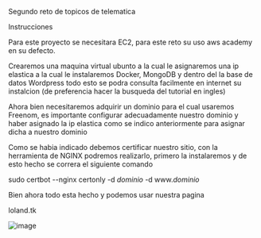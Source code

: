 Segundo reto de topicos de telematica

Instrucciones

Para este proyecto se necesitara EC2, para este reto su uso aws academy en su defecto.

Crearemos una maquina virtual ubunto a la cual le asignaremos una ip elastica a la cual le instalaremos Docker, MongoDB y dentro del la base de datos Wordpress todo esto se podra consulta facilmente en internet su instalcion (de preferencia hacer la busqueda del tutorial en ingles)

Ahora bien necesitaremos adquirir un dominio para el cual usaremos Freenom, es importante configurar adecuadamente nuestro dominio y haber asignado la ip elastica como se indico anteriormente para asignar dicha a nuestro dominio

Como se habia indicado debemos certificar nuestro sitio, con la herramienta de NGINX podremos realizarlo, primero la instalaremos y de esto hecho se correra el siguiente comando 

sudo certbot --nginx certonly -d *dominio* -d www.*dominio*


Bien ahora todo esta hecho y podemos usar nuestra pagina

loland.tk

![image](https://user-images.githubusercontent.com/88469900/165006594-db75b338-2339-4795-aa22-f85724422946.png)
